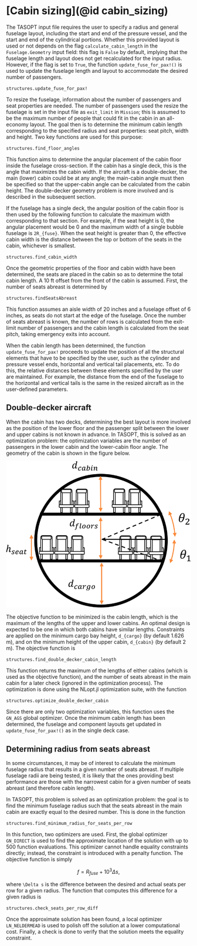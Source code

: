 # [Cabin sizing](@id cabin_sizing)
The TASOPT input file requires the user to specify a radius and general fuselage layout, including the start and end of the pressure vessel, and the start and end of the cylindrical portions. Whether this provided layout is used or not depends on the flag `calculate_cabin_length` in the `Fuselage.Geometry` input field: this flag is `False` by default, implying that the fuselage length and layout does not get recalculated for the input radius. However, if the flag is set to `True`, the function `update_fuse_for_pax!()` is used to update the fuselage length and layout to accommodate the desired number of passengers.

```@docs
structures.update_fuse_for_pax!
```

To resize the fuselage, information about the number of passengers and seat properties are needed. The number of passengers used the resize the fuselage is set in the input file as `exit_limit` in `Mission`; this is assumed to be the maximum number of people that could fit in the cabin in an all-economy layout. The goal then is to determine the minimum cabin length corresponding to the specified radius and seat properties: seat pitch, width and height. Two key functions are used for this purpose:

```@docs
structures.find_floor_angles
```

This function aims to determine the angular placement of the cabin floor inside the fuselage cross-section. If the cabin has a single deck, this is the angle that maximizes the cabin width. If the aircraft is a double-decker, the main (lower) cabin could be at any angle; the main-cabin angle must then be specified so that the upper-cabin angle can be calculated from the cabin height. The double-decker geometry problem is more involved and is described in the subsequent section.

If the fuselage has a single deck, the angular position of the cabin floor is then used by the following function to calculate the maximum width corresponding to that section. For example, if the seat height is 0, the angular placement would be 0 and the maximum width of a single bubble fuselage is ``2R_{fuse}``. When the seat height is greater than 0, the effective cabin width is the distance between the top or bottom of the seats in the cabin, whichever is smallest.

```@docs
structures.find_cabin_width
```

Once the geometric properties of the floor and cabin width have been determined, the seats are placed in the cabin so as to determine the total cabin length. A 10 ft offset from the front of the cabin is assumed. First, the number of seats abreast is determined by 

```@docs
structures.findSeatsAbreast
```

This function assumes an aisle width of 20 inches and a fuselage offset of 6 inches, as seats do not start at the edge of the fuselage. Once the number of seats abreast is known, the number of rows is calculated from the exit-limit number of passengers and the cabin length is calculated from the seat pitch, taking emergency exits into account.

When the cabin length has been determined, the function `update_fuse_for_pax!` proceeds to update the position of all the structural elements that have to be specified by the user, such as the cylinder and pressure vessel ends, horizontal and vertical tail placements, etc. To do this, the relative distances between these elements specified by the user are maintained. For example, the distance from the end of the fuselage to the horizontal and vertical tails is the same in the resized aircraft as in the user-defined parameters.

## Double-decker aircraft
When the cabin has two decks, determining the best layout is more involved as the position of the lower floor and the passenger split between the lower and upper cabins is not known in advance. In TASOPT, this is solved as an optimization problem: the optimization variables are the number of passengers in the lower cabin and the lower-cabin floor angle. The geometry of the cabin is shown in the figure below.

![cabin](../assets/cabin_layout.svg)

The objective function to be minimized is the cabin length, which is the maximum of the lengths of the upper and lower cabins. An optimal design is expected to be one in which both cabins have similar lengths. Constraints are applied on the minimum cargo bay height, ``d_{cargo}`` (by default 1.626 m), and on the minimum height of the upper cabin, ``d_{cabin}`` (by default 2 m). The objective function is 

```@docs
structures.find_double_decker_cabin_length
```
This function returns the maximum of the lengths of either cabins (which is used as the objective function), and the number of seats abreast in the main cabin for a later check (ignored in the optimization process). The optimization is done using the NLopt.jl optimization suite, with the function 

```@docs
structures.optimize_double_decker_cabin
```

Since there are only two optimization variables, this function uses the `GN_AGS` global optimizer. Once the minimum cabin length has been determined, the fuselage and component layouts get updated in `update_fuse_for_pax!()` as in the single deck case.

## Determining radius from seats abreast
In some circumstances, it may be of interest to calculate the minimum fuselage radius that results in a given number of seats abreast. If multiple fuselage radii are being tested, it is likely that the ones providing best performance are those with the narrowest cabin for a given number of seats abreast (and therefore cabin length).

In TASOPT, this problem is solved as an optimization problem: the goal is to find the minimum fuselage radius such that the seats abreast in the main cabin are exactly equal to the desired number. This is done in the function

```@docs
structures.find_minimum_radius_for_seats_per_row
```

In this function, two optimizers are used. First, the global optimizer `GN_DIRECT` is used to find the approximate location of the solution with up to 500 function evaluations. This optimizer cannot handle equality constraints directly; instead, the constraint is introduced with a penalty function. The objective function is simply 
```math
f = R_{fuse}+10^3 \Delta s,
```
where ``\Delta s`` is the difference between the desired and actual seats per row for a given radius. The function that computes this difference for a given radius is
```@docs
structures.check_seats_per_row_diff
```

Once the approximate solution has been found, a local optimizer `LN_NELDERMEAD` is used to polish off the solution at a lower computational cost. Finally, a check is done to verify that the solution meets the equality constraint.
